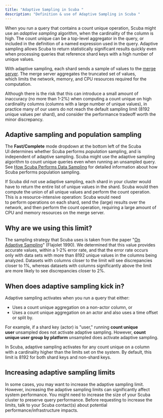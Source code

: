 ```yaml
---
title: "Adaptive Sampling in Scuba "
description: "Definition & use of Adaptive Sampling in Scuba "
---
```

When you run a query that contains a count unique operation, Scuba might use an *adaptive sampling* algorithm, when the cardinality of the column is high. The count unique can be a top-level aggregator in the query, or included in the definition of a named expression used in the query. Adaptive sampling allows Scuba to return statistically significant results quickly even when processing queries that reference shard keys with a high number of unique values. 

With adaptive sampling, each shard sends a sample of values to the [merge server](/measure_iq/glossary/merge-server). The merge server aggregates the truncated set of values, which limits the network, memory, and CPU resources required for the computation.

Although there is the risk that this can introduce a small amount of inaccuracy (no more than 1-2%) when computing a count unique on high cardinality columns (columns with a large number of unique values), in practice many of our users do not reach the default sampling limit (8192 unique values per shard), and consider the performance tradeoff worth the minor discrepancy.

## Adaptive sampling and population sampling

The **Fast/Complete** mode dropdown at the bottom left of the Scuba UI determines whether Scuba performs *population* sampling, and is independent of adaptive sampling. Scuba might use the adaptive sampling algorithm to count unique queries even when running an unsampled query. See [How Scuba Performs Data Sampling](../../../scuba-guides/key-concepts-and-terminology/how-does-scuba-perform-data-sampling) for detailed information about how Scuba performs population sampling.

If Scuba did not use adaptive sampling, each shard in your cluster would have to return the entire list of unique values in the shard. Scuba would then compute the union of all unique values and perform the count operation. This is a resource-intensive operation: Scuba would need to perform operations on each shard, send the (large) results over the network, and then perform the count operation, requiring a large amount of CPU and memory resources on the merge server.

## Why are we using this limit?

The sampling strategy that Scuba uses is taken from the paper "[On Adaptive Sampling](http://algo.inria.fr/flajolet/Publications/Flajolet90.pdf)" (Flajolet 1990). We determined that this value provides accurate values, within a 1-2% error rate, and that the error rate occurs only with data sets with more than 8192 unique values in the columns being analyzed. Datasets with columns closer to the limit will see discrepancies closer to 1%, whereas datasets with columns significantly above the limit are more likely to see discrepancies closer to 2%.

## When does adaptive sampling kick in?

Adaptive sampling activates when you run a query that either:

- Uses a count unique aggregation on a non-actor column, or
- Uses a count unique aggregation on an actor and also uses a time offset or split by.

For example, if a shard key (actor) is "user," running **count unique user** unsampled does not activate adaptive sampling. However, **count unique user group by platform** unsampled does activate adaptive sampling.

In Scuba, adaptive sampling activates for any count unique on a column with a cardinality higher than the limits set on the system. By default, this limit is 8192 for both shard keys and non-shard keys.

## Increasing adaptive sampling limits

In some cases, you may want to increase the adaptive sampling limit. However, increasing the adaptive sampling limits can significantly affect system performance. You might need to increase the size of your Scuba cluster to preserve query performance. Before requesting to increase the limits, talk to your Scuba contact(s) about potential performance/infrastructure impacts.